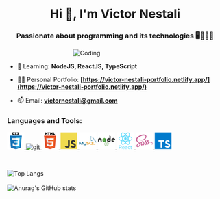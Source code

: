 <h1 align="center">Hi 👋, I'm Victor Nestali</h1>
<h3 align="center">Passionate about programming and its technologies 🖥️👨🏻‍💻</h3>
<img align="right" alt="Coding" width="350" src="https://media2.giphy.com/media/v1.Y2lkPTc5MGI3NjExOTVsczNjOG52bWhlcGp5aDY4dzl0d3FoenJudHB4bGJ0cWhpczFpeCZlcD12MV9pbnRlcm5hbF9naWZfYnlfaWQmY3Q9cw/5eLDrEaRGHegx2FeF2/giphy.gif">
<br>


- 🌱 Learning:  **NodeJS, ReactJS, TypeScript**

- 👨‍💻 Personal Portfolio: **[https://victor-nestali-portfolio.netlify.app/](https://victor-nestali-portfolio.netlify.app/)**

- 📫 Email: **victornestali@gmail.com**

<h3 align="left">Languages and Tools:</h3>
<p align="left"> <a href="https://www.w3schools.com/css/" target="_blank" rel="noreferrer"> <img src="https://raw.githubusercontent.com/devicons/devicon/master/icons/css3/css3-original-wordmark.svg" alt="css3" width="40" height="40"/> </a> <a href="https://git-scm.com/" target="_blank" rel="noreferrer"> 
<img src="https://www.vectorlogo.zone/logos/git-scm/git-scm-icon.svg" alt="git" width="40" height="40"/> </a> <a href="https://www.w3.org/html/" target="_blank" rel="noreferrer"> <img src="https://raw.githubusercontent.com/devicons/devicon/master/icons/html5/html5-original-wordmark.svg" alt="html5" width="40" height="40"/> </a> <a href="https://developer.mozilla.org/en-US/docs/Web/JavaScript" target="_blank" rel="noreferrer"> <img src="https://raw.githubusercontent.com/devicons/devicon/master/icons/javascript/javascript-original.svg" alt="javascript" width="40" height="40"/> </a> <a href="https://www.mysql.com/" target="_blank" rel="noreferrer"> <img src="https://raw.githubusercontent.com/devicons/devicon/master/icons/mysql/mysql-original-wordmark.svg" alt="mysql" width="40" height="40"/> </a> <a href="https://nodejs.org" target="_blank" rel="noreferrer"> <img src="https://raw.githubusercontent.com/devicons/devicon/master/icons/nodejs/nodejs-original-wordmark.svg" alt="nodejs" width="40" height="40"/> </a> <a href="https://reactjs.org/" target="_blank" rel="noreferrer"> <img src="https://raw.githubusercontent.com/devicons/devicon/master/icons/react/react-original-wordmark.svg" alt="react" width="40" height="40"/> </a> <a href="https://sass-lang.com" target="_blank" rel="noreferrer"> <img src="https://raw.githubusercontent.com/devicons/devicon/master/icons/sass/sass-original.svg" alt="sass" width="40" height="40"/> </a> <a href="https://www.typescriptlang.org/" target="_blank" rel="noreferrer"> <img src="https://raw.githubusercontent.com/devicons/devicon/master/icons/typescript/typescript-original.svg" alt="typescript" width="40" height="40"/> </a> </p>
<br>

![Top Langs](https://github-readme-stats.vercel.app/api/top-langs/?username=devnestali&hide_progress=true&theme=transparent)
<br>
<br>
![Anurag's GitHub stats](https://github-readme-stats.vercel.app/api?username=devnestali&show_icons=true&theme=transparent)


